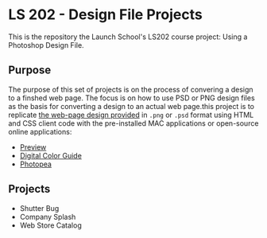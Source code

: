 # LS 202 - Design File Projects

This is the repository the Launch School's LS202 course project: Using a Photoshop Design File.

## Purpose
The purpose of this set of projects is on the process of convering a design to a finshed web page. The focus is on how to use PSD or PNG design files as the basis for converting a design to an actual web page.this project is to replicate [the web-page design provided](assets/images/site_design.png) in `.png`  or `.psd` format using HTML and CSS client code with the pre-installed MAC applications or open-source online applications:
  - [Preview](https://support.apple.com/en-gb/guide/preview/welcome/mac)
  - [Digital Color Guide](https://support.apple.com/en-gb/guide/digital-color-meter/welcome/mac)
  - [Photopea](https://www.photopea.com/)

## Projects
- Shutter Bug
- Company Splash
- Web Store Catalog